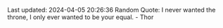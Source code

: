 Last updated: 2024-04-05 20:26:36
Random Quote: I never wanted the throne, I only ever wanted to be your equal. - Thor
